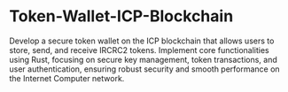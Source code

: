 # Token-Wallet-ICP-Blockchain
Develop a secure token wallet on the ICP blockchain that allows users to store, send, and receive IRCRC2 tokens. Implement core functionalities using Rust, focusing on secure key management, token transactions, and user authentication, ensuring robust security and smooth performance on the Internet Computer network.
